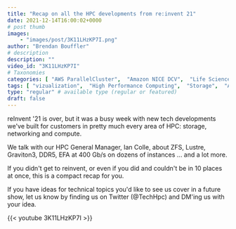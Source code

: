```yaml
---
title: "Recap on all the HPC developments from re:invent 21"
date: 2021-12-14T16:00:02+0000
# post thumb
images:
    - "images/post/3K11LHzKP7I.png"
author: "Brendan Bouffler"
# description
description: ""
video_id: "3K11LHzKP7I"
# Taxonomies
categories: [ "AWS ParallelCluster",  "Amazon NICE DCV",  "Life Sciences", ]
tags: [ "vizualization",  "High Performance Computing",  "Storage",  "Arm",  "GPUs",  "SVE",  "graviton",  "virtualization",  "Lustre",  "CPUs",  "ZFS",  "ParallelCluster",  "Covid-19",  "SSDs",  "Schedulers",  "lustre",  "DCV",  "HPC",  "EC2",  "graviton3",  "techshorts", ]
type: "regular" # available type (regular or featured)
draft: false
---
```


reInvent '21 is over, but it was a busy week with new tech developments we've built for customers in pretty much every area of HPC: storage, networking and compute.

We talk with our HPC General Manager, Ian Colle, about ZFS, Lustre, Graviton3, DDR5, EFA at 400 Gb/s on dozens of instances ... and a lot more.

If you didn't get to reinvent, or even if you did and couldn't be in 10 places at once, this is a compact recap for you.

If you have ideas for technical topics you'd like to see us cover in a future show, let us know by finding us on Twitter (@TechHpc) and DM'ing us with your idea.

{{< youtube 3K11LHzKP7I >}}